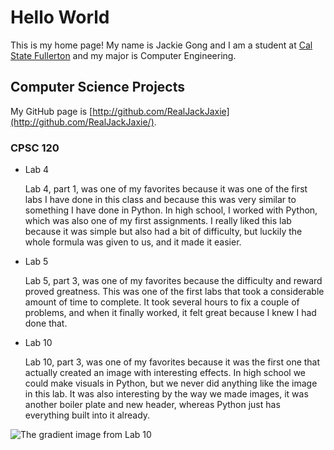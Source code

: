 # Hello World

This is my home page! My name is Jackie Gong and I am a student at [Cal State Fullerton](http://www.fullerton.edu/) and my major is Computer Engineering.

## Computer Science Projects

My GitHub page is [http://github.com/RealJackJaxie](http://github.com/RealJackJaxie/).

### CPSC 120

* Lab 4

    Lab 4, part 1, was one of my favorites because it was one of the first labs I have done in this class and because this was very similar to something I have done in Python. In high school, I worked with Python, which was also one of my first assignments. I really liked this lab because it was simple but also had a bit of difficulty, but luckily the whole formula was given to us, and it made it easier. 

* Lab 5

    Lab 5, part 3, was one of my favorites because the difficulty and reward proved greatness. This was one of the first labs that took a considerable amount of time to complete. It took several hours to fix a couple of problems, and when it finally worked, it felt great because I knew I had done that. 

* Lab 10

    Lab 10, part 3, was one of my favorites because it was the first one that actually created an image with interesting effects. In high school we could make visuals in Python, but we never did anything like the image in this lab. It was also interesting by the way we made images, it was another boiler plate and new header, whereas Python just has everything built into it already. 

![The gradient image from Lab 10](images/images.png)
